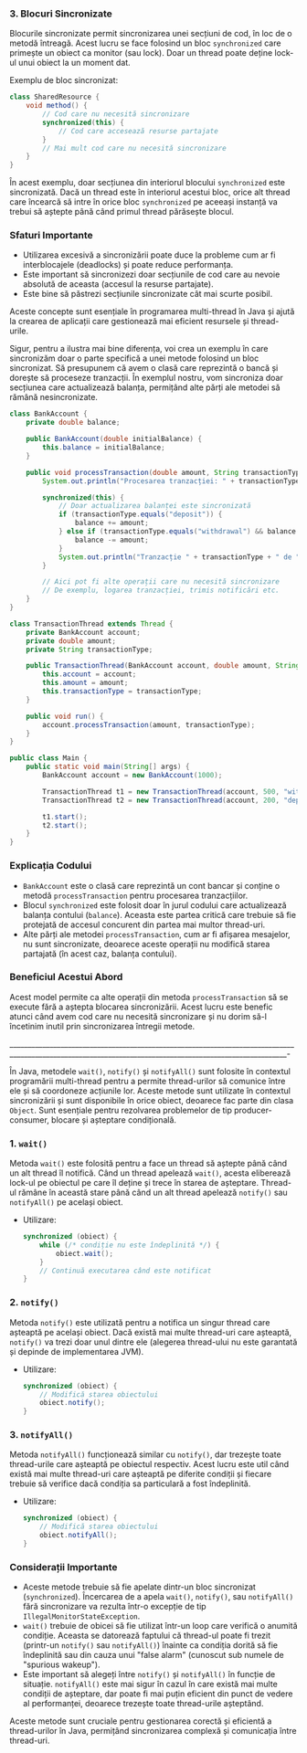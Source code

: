 
### 3. Blocuri Sincronizate

Blocurile sincronizate permit sincronizarea unei secțiuni de cod, în loc de o metodă întreagă. Acest lucru se face folosind un bloc `synchronized` care primește un obiect ca monitor (sau lock). Doar un thread poate deține lock-ul unui obiect la un moment dat.

Exemplu de bloc sincronizat:
```java
class SharedResource {
    void method() {
        // Cod care nu necesită sincronizare
        synchronized(this) {
            // Cod care accesează resurse partajate
        }
        // Mai mult cod care nu necesită sincronizare
    }
}
```

În acest exemplu, doar secțiunea din interiorul blocului `synchronized` este sincronizată. Dacă un thread este în interiorul acestui bloc, orice alt thread care încearcă să intre în orice bloc `synchronized` pe aceeași instanță va trebui să aștepte până când primul thread părăsește blocul.

### Sfaturi Importante

- Utilizarea excesivă a sincronizării poate duce la probleme cum ar fi interblocajele (deadlocks) și poate reduce performanța.
- Este important să sincronizezi doar secțiunile de cod care au nevoie absolută de aceasta (accesul la resurse partajate).
- Este bine să păstrezi secțiunile sincronizate cât mai scurte posibil. 

Aceste concepte sunt esențiale în programarea multi-thread în Java și ajută la crearea de aplicații care gestionează mai eficient resursele și thread-urile.

Sigur, pentru a ilustra mai bine diferența, voi crea un exemplu în care sincronizăm doar o parte specifică a unei metode folosind un bloc sincronizat. Să presupunem că avem o clasă care reprezintă o bancă și dorește să proceseze tranzacții. În exemplul nostru, vom sincroniza doar secțiunea care actualizează balanța, permițând alte părți ale metodei să rămână nesincronizate.

```java
class BankAccount {
    private double balance;

    public BankAccount(double initialBalance) {
        this.balance = initialBalance;
    }

    public void processTransaction(double amount, String transactionType) {
        System.out.println("Procesarea tranzacției: " + transactionType);

        synchronized(this) {
            // Doar actualizarea balanței este sincronizată
            if (transactionType.equals("deposit")) {
                balance += amount;
            } else if (transactionType.equals("withdrawal") && balance >= amount) {
                balance -= amount;
            }
            System.out.println("Tranzacție " + transactionType + " de " + amount + " lei. Balanță actuală: " + balance);
        }

        // Aici pot fi alte operații care nu necesită sincronizare
        // De exemplu, logarea tranzacției, trimis notificări etc.
    }
}

class TransactionThread extends Thread {
    private BankAccount account;
    private double amount;
    private String transactionType;

    public TransactionThread(BankAccount account, double amount, String transactionType) {
        this.account = account;
        this.amount = amount;
        this.transactionType = transactionType;
    }

    public void run() {
        account.processTransaction(amount, transactionType);
    }
}

public class Main {
    public static void main(String[] args) {
        BankAccount account = new BankAccount(1000);

        TransactionThread t1 = new TransactionThread(account, 500, "withdrawal");
        TransactionThread t2 = new TransactionThread(account, 200, "deposit");

        t1.start();
        t2.start();
    }
}
```

### Explicația Codului
- `BankAccount` este o clasă care reprezintă un cont bancar și conține o metodă `processTransaction` pentru procesarea tranzacțiilor.
- Blocul `synchronized` este folosit doar în jurul codului care actualizează balanța contului (`balance`). Aceasta este partea critică care trebuie să fie protejată de accesul concurent din partea mai multor thread-uri.
- Alte părți ale metodei `processTransaction`, cum ar fi afișarea mesajelor, nu sunt sincronizate, deoarece aceste operații nu modifică starea partajată (în acest caz, balanța contului).

### Beneficiul Acestui Abord
Acest model permite ca alte operații din metoda `processTransaction` să se execute fără a aștepta blocarea sincronizării. Acest lucru este benefic atunci când avem cod care nu necesită sincronizare și nu dorim să-l încetinim inutil prin sincronizarea întregii metode.

__________________________________________________________________________________________________________________________________________________________-

În Java, metodele `wait()`, `notify()` și `notifyAll()` sunt folosite în contextul programării multi-thread pentru a permite thread-urilor să comunice între ele și să coordoneze acțiunile lor. Aceste metode sunt utilizate în contextul sincronizării și sunt disponibile în orice obiect, deoarece fac parte din clasa `Object`. Sunt esențiale pentru rezolvarea problemelor de tip producer-consumer, blocare și așteptare condițională.

### 1. `wait()`
Metoda `wait()` este folosită pentru a face un thread să aștepte până când un alt thread îl notifică. Când un thread apelează `wait()`, acesta eliberează lock-ul pe obiectul pe care îl deține și trece în starea de așteptare. Thread-ul rămâne în această stare până când un alt thread apelează `notify()` sau `notifyAll()` pe același obiect.

- Utilizare:
    ```java
    synchronized (obiect) {
        while (/* condiție nu este îndeplinită */) {
            obiect.wait();
        }
        // Continuă executarea când este notificat
    }
    ```

### 2. `notify()`
Metoda `notify()` este utilizată pentru a notifica un singur thread care așteaptă pe același obiect. Dacă există mai multe thread-uri care așteaptă, `notify()` va trezi doar unul dintre ele (alegerea thread-ului nu este garantată și depinde de implementarea JVM).

- Utilizare:
    ```java
    synchronized (obiect) {
        // Modifică starea obiectului
        obiect.notify();
    }
    ```

### 3. `notifyAll()`
Metoda `notifyAll()` funcționează similar cu `notify()`, dar trezește toate thread-urile care așteaptă pe obiectul respectiv. Acest lucru este util când există mai multe thread-uri care așteaptă pe diferite condiții și fiecare trebuie să verifice dacă condiția sa particulară a fost îndeplinită.

- Utilizare:
    ```java
    synchronized (obiect) {
        // Modifică starea obiectului
        obiect.notifyAll();
    }
    ```

### Considerații Importante
- Aceste metode trebuie să fie apelate dintr-un bloc sincronizat (`synchronized`). Încercarea de a apela `wait()`, `notify()`, sau `notifyAll()` fără sincronizare va rezulta într-o excepție de tip `IllegalMonitorStateException`.
- `wait()` trebuie de obicei să fie utilizat într-un loop care verifică o anumită condiție. Aceasta se datorează faptului că thread-ul poate fi trezit (printr-un `notify()` sau `notifyAll()`) înainte ca condiția dorită să fie îndeplinită sau din cauza unui "false alarm" (cunoscut sub numele de "spurious wakeup").
- Este important să alegeți între `notify()` și `notifyAll()` în funcție de situație. `notifyAll()` este mai sigur în cazul în care există mai multe condiții de așteptare, dar poate fi mai puțin eficient din punct de vedere al performanței, deoarece trezește toate thread-urile așteptând.

Aceste metode sunt cruciale pentru gestionarea corectă și eficientă a thread-urilor în Java, permițând sincronizarea complexă și comunicația între thread-uri.

